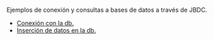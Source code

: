 <p>Ejemplos de conexión y consultas a bases de datos
a través de JBDC.</p>
<ul>
  <li><a href="https://github.com/Mablenn/db-apacheDerby-jdbc/blob/master/Ejemplo_01_conexionDB.java">Conexión con la db.</a></li>
  <li><a href="https://github.com/Mablenn/db-apacheDerby-jdbc/blob/master/Ejemplo_02_conexionDB_insert.java">Inserción de datos en la db.</a></li>
</ul>
